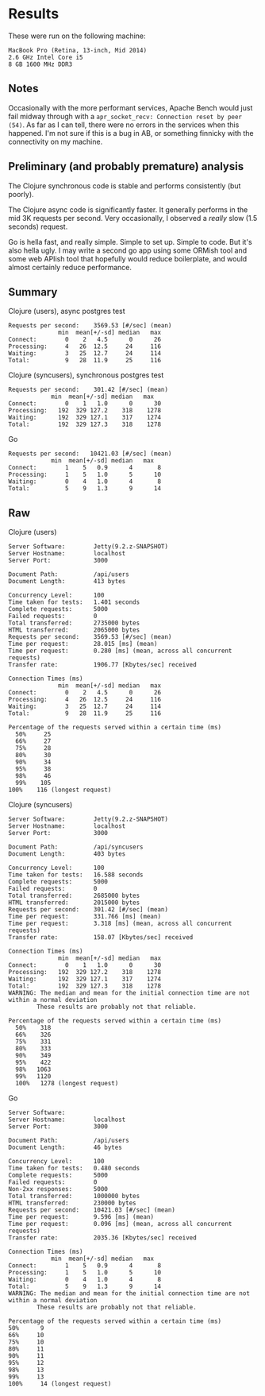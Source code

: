 # Results

These were run on the following machine:

    MacBook Pro (Retina, 13-inch, Mid 2014)
    2.6 GHz Intel Core i5
    8 GB 1600 MHz DDR3


## Notes

Occasionally with the more performant services, Apache Bench would just fail midway through with a `apr_socket_recv: Connection reset by peer (54)`. As far as I can tell, there were no errors in the services when this happened. I'm not sure if this is a bug in AB, or something finnicky with the connectivity on my machine.


## Preliminary (and probably premature) analysis

The Clojure synchronous code is stable and performs consistently (but poorly).

The Clojure async code is significantly faster. It generally performs in the mid 3K requests per second. Very occasionally, I observed a *really* slow (1.5 seconds) request.

Go is hella fast, and really simple. Simple to set up. Simple to code. But it's also hella ugly. I may write a second go app using some ORMish tool and some web APIish tool that hopefully would reduce boilerplate, and would almost certainly reduce performance.


## Summary

Clojure (users), async postgres test

    Requests per second:    3569.53 [#/sec] (mean)
                  min  mean[+/-sd] median   max
    Connect:        0    2   4.5      0      26
    Processing:     4   26  12.5     24     116
    Waiting:        3   25  12.7     24     114
    Total:          9   28  11.9     25     116

Clojure (syncusers), synchronous postgres test

    Requests per second:    301.42 [#/sec] (mean)
                min  mean[+/-sd] median   max
    Connect:        0    1   1.0      0      30
    Processing:   192  329 127.2    318    1278
    Waiting:      192  329 127.1    317    1274
    Total:        192  329 127.3    318    1278

Go

    Requests per second:   10421.03 [#/sec] (mean)
                min  mean[+/-sd] median   max
    Connect:        1    5   0.9      4       8
    Processing:     1    5   1.0      5      10
    Waiting:        0    4   1.0      4       8
    Total:          5    9   1.3      9      14


## Raw

Clojure (users)

    Server Software:        Jetty(9.2.z-SNAPSHOT)
    Server Hostname:        localhost
    Server Port:            3000

    Document Path:          /api/users
    Document Length:        413 bytes

    Concurrency Level:      100
    Time taken for tests:   1.401 seconds
    Complete requests:      5000
    Failed requests:        0
    Total transferred:      2735000 bytes
    HTML transferred:       2065000 bytes
    Requests per second:    3569.53 [#/sec] (mean)
    Time per request:       28.015 [ms] (mean)
    Time per request:       0.280 [ms] (mean, across all concurrent requests)
    Transfer rate:          1906.77 [Kbytes/sec] received

    Connection Times (ms)
                  min  mean[+/-sd] median   max
    Connect:        0    2   4.5      0      26
    Processing:     4   26  12.5     24     116
    Waiting:        3   25  12.7     24     114
    Total:          9   28  11.9     25     116

    Percentage of the requests served within a certain time (ms)
      50%     25
      66%     27
      75%     28
      80%     30
      90%     34
      95%     38
      98%     46
      99%    105
    100%    116 (longest request)

Clojure (syncusers)

    Server Software:        Jetty(9.2.z-SNAPSHOT)
    Server Hostname:        localhost
    Server Port:            3000

    Document Path:          /api/syncusers
    Document Length:        403 bytes

    Concurrency Level:      100
    Time taken for tests:   16.588 seconds
    Complete requests:      5000
    Failed requests:        0
    Total transferred:      2685000 bytes
    HTML transferred:       2015000 bytes
    Requests per second:    301.42 [#/sec] (mean)
    Time per request:       331.766 [ms] (mean)
    Time per request:       3.318 [ms] (mean, across all concurrent requests)
    Transfer rate:          158.07 [Kbytes/sec] received

    Connection Times (ms)
                  min  mean[+/-sd] median   max
    Connect:        0    1   1.0      0      30
    Processing:   192  329 127.2    318    1278
    Waiting:      192  329 127.1    317    1274
    Total:        192  329 127.3    318    1278
    WARNING: The median and mean for the initial connection time are not within a normal deviation
            These results are probably not that reliable.

    Percentage of the requests served within a certain time (ms)
      50%    318
      66%    326
      75%    331
      80%    333
      90%    349
      95%    422
      98%   1063
      99%   1120
      100%   1278 (longest request)

Go

    Server Software:
    Server Hostname:        localhost
    Server Port:            3000

    Document Path:          /api/users
    Document Length:        46 bytes

    Concurrency Level:      100
    Time taken for tests:   0.480 seconds
    Complete requests:      5000
    Failed requests:        0
    Non-2xx responses:      5000
    Total transferred:      1000000 bytes
    HTML transferred:       230000 bytes
    Requests per second:    10421.03 [#/sec] (mean)
    Time per request:       9.596 [ms] (mean)
    Time per request:       0.096 [ms] (mean, across all concurrent requests)
    Transfer rate:          2035.36 [Kbytes/sec] received

    Connection Times (ms)
                min  mean[+/-sd] median   max
    Connect:        1    5   0.9      4       8
    Processing:     1    5   1.0      5      10
    Waiting:        0    4   1.0      4       8
    Total:          5    9   1.3      9      14
    WARNING: The median and mean for the initial connection time are not within a normal deviation
            These results are probably not that reliable.

    Percentage of the requests served within a certain time (ms)
    50%      9
    66%     10
    75%     10
    80%     11
    90%     11
    95%     12
    98%     13
    99%     13
    100%     14 (longest request)